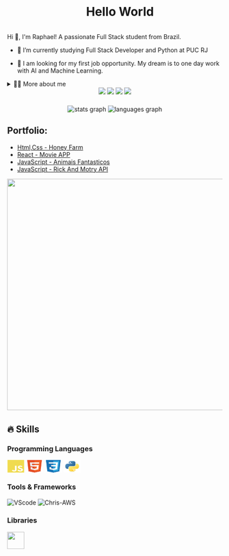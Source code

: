 <!--título-->
<div id="user-content-toc">
  <ul align="center">
    <summary><h1 style="display: inline-block">Hello World</h1></summary>
</div>
    
<!-- Presentation -->
<p>
  Hi 👋, I'm Raphael! A passionate Full Stack student from Brazil.

  - 🌱 I’m currently studying Full Stack Developer and Python at PUC RJ

  - 🔭 I am looking for my first job opportunity. My dream is to one day work with AI and Machine Learning.
</p>

<!-- Dropdown -->

<details>
  <summary>👨‍💻 More about me</summary>

  - 💬 I'm 28 years old and hold a degree in Game Design from IBMR. After completing the UX course at Awari, I discovered my passion for web design. Currently, I'm pursuing a postgraduate degree in Full Stack Development at PUC-RJ. While my ultimate goal is to specialize as a full stack developer in the future, I'm fully embracing the journey towards that aspiration. I aim to gain experience in front-end development, deepen my knowledge in UX/UI, and tackle new challenges in this field. I'm open to enriching opportunities and partnerships.
  - ⚡I enjoy playing games, playing guitar, as well as watching movies! Additionally, I create videos about T-shirt designs for my YouTube channel. I believe that our personal interests contribute to a more refined perception of things and problem-solving.\o/
</details>
  
  <!-- Links -->
 <div align="center">
  <a href="https://www.linkedin.com/in/raphael-garcia-70395424b" target="_blank"><img src="https://img.shields.io/badge/-LinkedIn-%230077B5?style=for-the-badge&logo=linkedin&logoColor=white" target="_blank"></a> 
  <a href = "mailto:cliffsdesigner@gmail.com"><img src="https://img.shields.io/badge/-Gmail-%23333?style=for-the-badge&logo=gmail&logoColor=white" target="_blank"></a>
  <a href="https://www.youtube.com/@cliffsdesigner363" target="_blank"><img src="https://img.shields.io/badge/YouTube-FF0000?style=for-the-badge&logo=youtube&logoColor=white" target="_blank"></a>
  <a href="https://www.instagram.com/raphs_garcia/" target="_blank"><img src="https://img.shields.io/badge/-Instagram-%23E4405F?style=for-the-badge&logo=instagram&logoColor=white" target="_blank"></a>
</div>


<!-- GithubStats -->
###

<div align="center">
  <img src="https://github-readme-stats.vercel.app/api?username=RaphaelcliffsGarcia&hide_title=false&hide_rank=false&show_icons=true&include_all_commits=true&count_private=true&disable_animations=false&theme=dracula&locale=en&hide_border=false" height="150" alt="stats graph"  />
  <img src="https://github-readme-stats.vercel.app/api/top-langs?username=RaphaelcliffsGarcia&locale=en&hide_title=false&layout=compact&card_width=320&langs_count=5&theme=dracula&hide_border=false" height="150" alt="languages graph"  />
</div>

###


<!-- Portfolio -->
## Portfolio:
- [Html,Css - Honey Farm](https://github.com/RaphaelcliffsGarcia/Honey-Farm)
- [React - Movie APP](https://github.com//RaphaelcliffsGarcia/MovieApp)
- [JavaScript - Animais Fantasticos](https://github.com/RaphaelcliffsGarcia/Animais-Fantasticos)
- [JavaScript - Rick And Motry API](https://github.com//RaphaelcliffsGarcia/Rick-And-Motry-API)
  
<!-- GIF -->
<div align="center">
  <img  src="https://i.giphy.com/j3OL6mSc2FeV0UHMDg.webp" width="960" height="540" />
</div>

## 🔥 Skills
<!-- Skills: Programming Languages -->
  <div style="flex-basis: 48%;">
    <h3>Programming Languages</h3>
    <img align="center" alt="Js" height="30" width="40" src="https://raw.githubusercontent.com/devicons/devicon/master/icons/javascript/javascript-plain.svg">
    <img align="center" alt="HTML" height="30" width="40" src="https://raw.githubusercontent.com/devicons/devicon/master/icons/html5/html5-original.svg">
    <img align="center" alt="CSS" height="30" width="40" src="https://raw.githubusercontent.com/devicons/devicon/master/icons/css3/css3-original.svg">
    <img align="center" alt="Python" height="30" width="40" src="https://raw.githubusercontent.com/devicons/devicon/master/icons/python/python-original.svg">
  </div>
  
  <!-- Skills: Tools & Frameworks -->
  <div style="flex-basis: 48%;">
    <h3>Tools & Frameworks</h3>
    <img align="center" alt="VScode" height="30" width="40" src="https://cdn.jsdelivr.net/gh/devicons/devicon/icons/vscode/vscode-original.svg">
    <img align="center" alt="Chris-AWS" height="30" width="40" src="https://cdn.jsdelivr.net/gh/devicons/devicon/icons/git/git-original.svg">
  </div>

 
  <!-- Skills: Libraries -->
  <div style="flex-basis: 48%;">
    <h3>Libraries</h3>
    <img src="https://cdn.jsdelivr.net/gh/devicons/devicon@latest/icons/react/react-original.svg" width="40" height="40"/>   
     <!--<img align="center" alt="Pandas" src="https://raw.githubusercontent.com/devicons/devicon/2ae2a900d2f041da66e950e4d48052658d850630/icons/pandas/pandas-original.svg" alt="pandas" width="40" height="40"/>
    <img align="center" alt="Seaborn" src="https://seaborn.pydata.org/_images/logo-mark-lightbg.svg" alt="seaborn" width="40" height="40"/>
    <img align="center" alt="Scikit-learn" src="https://upload.wikimedia.org/wikipedia/commons/0/05/Scikit_learn_logo_small.svg" alt="scikit_learn" width="40" height="40"/>-->
  </div>


